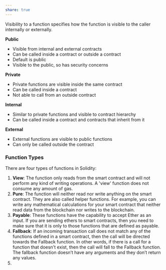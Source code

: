 ```yaml
---
share: true
---
```


Visibility to a function specifies how the function is visible to the caller internally or externally.

**Public**

- Visible from internal and external contracts
- Can be called inside a contract or outside a contract
- Default is public
- Visible to the public, so has security concerns

**Private**

- Private functions are visible inside the same contract
- Can be called inside a contract
- Not able to call from an outside contract

**Internal**

- Similar to private functions and visible to contract hierarchy
- Can be called inside a contract and contracts that inherit from it

**External**

- External functions are visible to public functions
- Can only be called outside the contract

### Function Types

There are four types of functions in Solidity:

1. **View**: The function only reads from the smart contract and will not perform any kind of writing operations. A 'view' function does not consume any amount of gas.
2. **Pure**: The function will neither read nor write anything on the smart contract. They are also called helper functions. For example, you can write any mathematical calculations for your smart contract that neither read data from the blockchain nor writes to the blockchain.
3. **Payable**: These functions have the capability to accept Ether as an input. If you are sending ethers to smart contracts, then you need to make sure that it is only to those functions that are defined as payable.
4. **Fallback**: If an incoming transaction call does not match any of the functions defined in a smart contract, then the call will be directed towards the Fallback function. In other words, if there is a call for a function that doesn't exist, then the call will fall to the Fallback function. The fallback function doesn’t have any arguments and they don’t return any values.
5. 